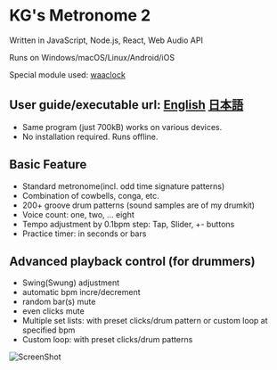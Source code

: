 # KG's Metronome 2

Written in JavaScript, Node.js, React, Web Audio API

Runs on Windows/macOS/Linux/Android/iOS

Special module used: [waaclock](https://www.npmjs.com/package/waaclock)

## User guide/executable url:  [English](https://goto920.github.io/demos/metronome2/)   [日本語](https://goto920.github.io/demos/metronome2/index-jp.html)

- Same program (just 700kB) works on various devices.
- No installation required. Runs offline.

## Basic Feature

- Standard metronome(incl. odd time signature patterns)
- Combination of cowbells, conga, etc.
- 200+ groove drum patterns (sound samples are of my drumkit)
- Voice count: one, two, ... eight 
- Tempo adjustment by 0.1bpm step: Tap, Slider, +- buttons
- Practice timer: in seconds or bars

## Advanced playback control (for drummers)
- Swing(Swung) adjustment
- automatic bpm incre/decrement
- random bar(s) mute
- even clicks mute
- Multiple set lists: with preset clicks/drum pattern or custom loop at specified bpm
- Custom loop: with preset clicks/drum patterns 

![ScreenShot](https://goto920.github.io/demos/metronome2/metro2-main.png)
